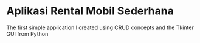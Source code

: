 # Aplikasi Rental Mobil Sederhana
The first simple application I created using CRUD concepts and the Tkinter GUI from Python
